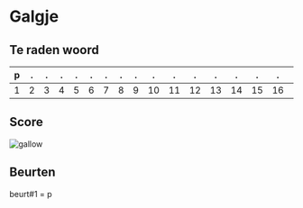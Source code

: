 # Galgje

## Te raden woord

|p|.|.|.|.|.|.|.|.|.|.|.|.|.|.|.|.|.|.|.|.|.|.|
|-|-|-|-|-|-|-|-|-|-|-|-|-|-|-|-|-|-|-|-|-|-|-|
|1|2|3|4|5|6|7|8|9|10|11|12|13|14|15|16|17|18|19|20|21|22|23|

## Score
![gallow](./images/1.png)

## Beurten

beurt#1 = p
